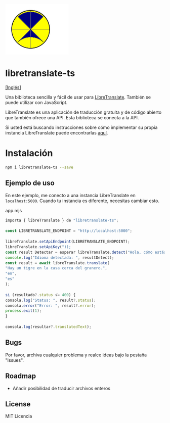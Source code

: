 ![logo](./logo.svg)
# libretranslate-ts

[[Inglés]](../README.md)

Una biblioteca sencilla y fácil de usar para [LibreTranslate](https://libretranslate.com/).
También se puede utilizar con JavaScript.

LibreTranslate es una aplicación de traducción gratuita y de código abierto que también ofrece una API.
Esta biblioteca se conecta a la API.

Si usted está buscando instrucciones sobre cómo implementar su propia instancia LibreTranslate puede encontrarlas [aquí](https://github.com/LibreTranslate/LibreTranslate).

# Instalación

```bash
npm i libretranslate-ts --save
```

## Ejemplo de uso

En este ejemplo, me conecto a una instancia LibreTranslate en `localhost:5000`.
Cuando tu instancia es diferente, necesitas cambiar esto.

app.mjs
```typescript
importa { libreTranslate } de "libretranslate-ts";

const LIBRETRANSLATE_ENDPOINT = "http://localhost:5000";

libreTranslate.setApiEndpoint(LIBRETRANSLATE_ENDPOINT);
libreTranslate.setApiKey("));
const result Detectar = esperar libreTranslate.detect("Hola, cómo estás?");
console.log("Idioma detectada: ", resultDetect);
const result = await libreTranslate.translate(
"Hay un tigre en la casa cerca del granero.",
"en",
"es"
);

si (resultado?.status √= 400) {
consola.log("Status: ", result?.status);
consola.error("Error: ", result?.error);
process.exit(1);
}

consola.log(resultar?.translatedText);
```

## Bugs

Por favor, archiva cualquier problema y realce ideas bajo la pestaña "Issues".

## Roadmap

- Añadir posibilidad de traducir archivos enteros

## License

MIT Licencia